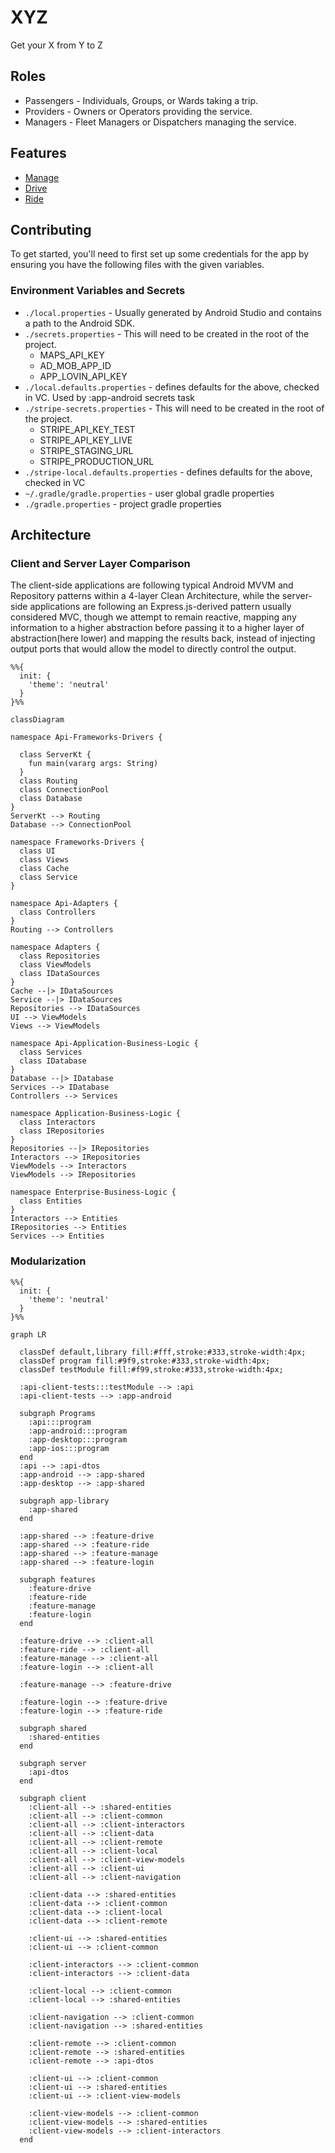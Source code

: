 # XYZ
Get your X from Y to Z

## Roles
* Passengers - Individuals, Groups, or Wards taking a trip.
* Providers - Owners or Operators providing the service.
* Managers - Fleet Managers or Dispatchers managing the service.

## Features
* [Manage](./feature-manage/README.md)
* [Drive](./feature-drive/README.md)
* [Ride](./feature-ride/README.md)

## Contributing

To get started, you'll need to first set up some credentials for the app by ensuring you have the following files with the given variables.

### Environment Variables and Secrets
- `./local.properties` - Usually generated by Android Studio and contains a path to the Android SDK.
- `./secrets.properties` - This will need to be created in the root of the project.
  - MAPS_API_KEY
  - AD_MOB_APP_ID
  - APP_LOVIN_API_KEY
- `./local.defaults.properties` - defines defaults for the above, checked in VC. Used by :app-android secrets task
- `./stripe-secrets.properties` - This will need to be created in the root of the project.
  - STRIPE_API_KEY_TEST
  - STRIPE_API_KEY_LIVE
  - STRIPE_STAGING_URL
  - STRIPE_PRODUCTION_URL
- `./stripe-local.defaults.properties` - defines defaults for the above, checked in VC
- `~/.gradle/gradle.properties` - user global gradle properties
- `./gradle.properties` - project gradle properties

## Architecture

### Client and Server Layer Comparison
The client-side applications are following typical Android MVVM and Repository patterns within a 4-layer Clean Architecture, while the server-side applications are following an Express.js-derived pattern usually considered MVC, though we attempt to remain reactive, mapping any information to a higher abstraction before passing it to a higher layer of abstraction(here lower) and mapping the results back, instead of injecting output ports that would allow the model to directly control the output.


```mermaid
%%{
  init: {
    'theme': 'neutral'
  }
}%%

classDiagram

namespace Api-Frameworks-Drivers {

  class ServerKt {
    fun main(vararg args: String)
  }
  class Routing
  class ConnectionPool
  class Database
}
ServerKt --> Routing
Database --> ConnectionPool

namespace Frameworks-Drivers {
  class UI
  class Views
  class Cache
  class Service
}

namespace Api-Adapters {
  class Controllers
}
Routing --> Controllers

namespace Adapters {
  class Repositories
  class ViewModels
  class IDataSources
}
Cache --|> IDataSources
Service --|> IDataSources
Repositories --> IDataSources
UI --> ViewModels
Views --> ViewModels

namespace Api-Application-Business-Logic {
  class Services
  class IDatabase
}
Database --|> IDatabase
Services --> IDatabase
Controllers --> Services

namespace Application-Business-Logic {
  class Interactors
  class IRepositories
}
Repositories --|> IRepositories
Interactors --> IRepositories
ViewModels --> Interactors
ViewModels --> IRepositories

namespace Enterprise-Business-Logic {
  class Entities
}
Interactors --> Entities
IRepositories --> Entities
Services --> Entities

```

### Modularization

```mermaid
%%{
  init: {
    'theme': 'neutral'
  }
}%%

graph LR

  classDef default,library fill:#fff,stroke:#333,stroke-width:4px;
  classDef program fill:#9f9,stroke:#333,stroke-width:4px;
  classDef testModule fill:#f99,stroke:#333,stroke-width:4px;
  
  :api-client-tests:::testModule --> :api
  :api-client-tests --> :app-android

  subgraph Programs
    :api:::program
    :app-android:::program
    :app-desktop:::program
    :app-ios:::program
  end
  :api --> :api-dtos
  :app-android --> :app-shared
  :app-desktop --> :app-shared

  subgraph app-library
    :app-shared
  end
  
  :app-shared --> :feature-drive
  :app-shared --> :feature-ride
  :app-shared --> :feature-manage
  :app-shared --> :feature-login
  
  subgraph features
    :feature-drive
    :feature-ride
    :feature-manage
    :feature-login
  end

  :feature-drive --> :client-all
  :feature-ride --> :client-all
  :feature-manage --> :client-all
  :feature-login --> :client-all
  
  :feature-manage --> :feature-drive
  
  :feature-login --> :feature-drive
  :feature-login --> :feature-ride

  subgraph shared
    :shared-entities
  end

  subgraph server
    :api-dtos
  end
  
  subgraph client
    :client-all --> :shared-entities
    :client-all --> :client-common
    :client-all --> :client-interactors
    :client-all --> :client-data
    :client-all --> :client-remote
    :client-all --> :client-local
    :client-all --> :client-view-models
    :client-all --> :client-ui
    :client-all --> :client-navigation

    :client-data --> :shared-entities
    :client-data --> :client-common
    :client-data --> :client-local
    :client-data --> :client-remote

    :client-ui --> :shared-entities
    :client-ui --> :client-common
    
    :client-interactors --> :client-common
    :client-interactors --> :client-data
    
    :client-local --> :client-common
    :client-local --> :shared-entities
    
    :client-navigation --> :client-common
    :client-navigation --> :shared-entities
    
    :client-remote --> :client-common
    :client-remote --> :shared-entities
    :client-remote --> :api-dtos
    
    :client-ui --> :client-common
    :client-ui --> :shared-entities
    :client-ui --> :client-view-models
    
    :client-view-models --> :client-common
    :client-view-models --> :shared-entities
    :client-view-models --> :client-interactors
  end
```
